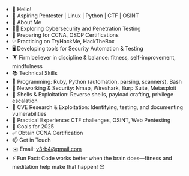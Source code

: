 - 👋 Hello!
- 🚀 Aspiring Pentester | Linux | Python | CTF | OSINT
- 📌 About Me
- 🏴‍☠️ Exploring Cybersecurity and Penetration Testing
- 🎯 Preparing for CCNA, OSCP Certifications
- 💡 Practicing on TryHackMe, HackTheBox
- 🖥 Developing tools for Security Automation & Testing
- 🏋️ Firm believer in discipline & balance: fitness, self-improvement, mindfulness
- 📚 Technical Skills
- 🔹 Programming: Ruby, Python (automation, parsing, scanners), Bash
- 🔹 Networking & Security: Nmap, Wireshark, Burp Suite, Metasploit
- 🔹 Shells & Exploitation: Reverse shells, payload crafting, privilege escalation
- 🔹 CVE Research & Exploitation: Identifying, testing, and documenting vulnerabilities
- 🔹 Practical Experience: CTF challenges, OSINT, Web Pentesting
- 🎯 Goals for 2025
- ✅ Obtain CCNA Certification
- 📫 Get in Touch
- ✉️ Email: v3rb4@gmail.com
- ⚡ Fun Fact: Code works better when the brain does—fitness and meditation help make that happen! 😎
